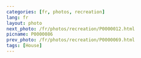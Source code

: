 ```yaml
---
categories: [fr, photos, recreation]
lang: fr
layout: photo
next_photo: /fr/photos/recreation/P0000012.html
picname: P0000086
prev_photo: /fr/photos/recreation/P0000069.html
tags: [House]
---
```

